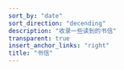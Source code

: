 ```yaml
---
sort_by: "date"
sort_direction: "decending"
description: "收录一些读到的书信"
transparent: true
insert_anchor_links: "right"
title: "书信"
---
```


